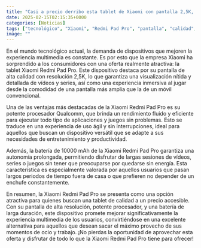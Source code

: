 ```yaml
---
title: "Casi a precio derribo esta tablet de Xiaomi con pantalla 2,5K, procesador Qualcomm y batería de 10000 mAh"
date: 2025-02-15T02:15:35+0000
categories: [Noticias]
tags: ["tecnológico", "Xiaomi", "Redmi Pad Pro", "pantalla", "calidad", "batería", "rendimiento."]
image: ""
---
```


En el mundo tecnológico actual, la demanda de dispositivos que mejoren la experiencia multimedia es constante. Es por esto que la empresa Xiaomi ha sorprendido a los consumidores con una oferta realmente atractiva: la tablet Xiaomi Redmi Pad Pro. Este dispositivo destaca por su pantalla de alta calidad con resolución 2,5K, lo que garantiza una visualización nítida y detallada de vídeos y series, así como una experiencia inmersiva al jugar desde la comodidad de una pantalla más amplia que la de un móvil convencional.

Una de las ventajas más destacadas de la Xiaomi Redmi Pad Pro es su potente procesador Qualcomm, que brinda un rendimiento fluido y eficiente para ejecutar todo tipo de aplicaciones y juegos sin problemas. Esto se traduce en una experiencia de uso ágil y sin interrupciones, ideal para aquellos que buscan un dispositivo versátil que se adapte a sus necesidades de entretenimiento y productividad.

Además, la batería de 10000 mAh de la Xiaomi Redmi Pad Pro garantiza una autonomía prolongada, permitiendo disfrutar de largas sesiones de vídeos, series o juegos sin tener que preocuparse por quedarse sin energía. Esta característica es especialmente valorada por aquellos usuarios que pasan largos periodos de tiempo fuera de casa o que prefieren no depender de un enchufe constantemente.

En resumen, la Xiaomi Redmi Pad Pro se presenta como una opción atractiva para quienes buscan una tablet de calidad a un precio accesible. Con su pantalla de alta resolución, potente procesador, y una batería de larga duración, este dispositivo promete mejorar significativamente la experiencia multimedia de los usuarios, convirtiéndose en una excelente alternativa para aquellos que desean sacar el máximo provecho de sus momentos de ocio y trabajo. ¡No pierdas la oportunidad de aprovechar esta oferta y disfrutar de todo lo que la Xiaomi Redmi Pad Pro tiene para ofrecer!
    